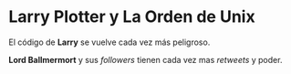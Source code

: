 # Larry Plotter y La Orden de Unix

El código de **Larry** se vuelve cada vez más peligroso.

**Lord Ballmermort** y sus *followers* tienen cada vez mas *retweets* y poder.
